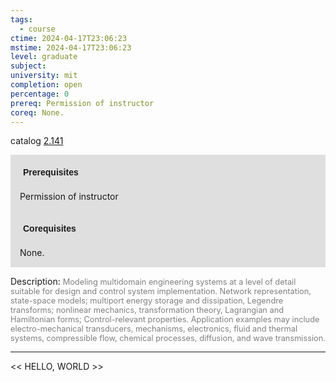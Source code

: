 ```yaml
---
tags:
  - course
ctime: 2024-04-17T23:06:23
mstime: 2024-04-17T23:06:23
level: graduate
subject: 
university: mit
completion: open
percentage: 0
prereq: Permission of instructor
coreq: None.
---
```


catalog [2.141](http://student.mit.edu/catalog/m2a.html#2.141)

<span style="display: block; padding: 15px; background-color: rgb(100, 100, 100, 0.2);"><font id="m_prereq1860_0" style="display: block; font-family: Arial, sans-serif; font-weight: bold; padding: 5px">Prerequisites</font><br><span id="prereq1860_0">Permission of instructor</span></span>
<span style="display: block; padding: 15px; background-color: rgb(100, 100, 100, 0.2);"><font id="m_coreq1860_0" style="display: block; font-family: Arial, sans-serif; font-weight: bold; padding: 5px">Corequisites</font><br><span id="coreq1860_0">None.</span></span>

<font style="">Description:</font>
<font style="color: grey; font-size: 0.8rem;">Modeling multidomain engineering systems at a level of detail suitable for design and control system implementation. Network representation, state-space models; multiport energy storage and dissipation, Legendre transforms; nonlinear mechanics, transformation theory, Lagrangian and Hamiltonian forms; Control-relevant properties. Application examples may include electro-mechanical transducers, mechanisms, electronics, fluid and thermal systems, compressible flow, chemical processes, diffusion, and wave transmission.</font>



---

<< HELLO, WORLD >>
